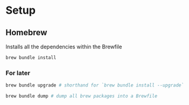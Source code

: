 # Setup

## Homebrew

Installs all the dependencies within the Brewfile

```sh
brew bundle install
```

### For later

```sh
brew bundle upgrade # shorthand for `brew bundle install --upgrade`

brew bundle dump # dump all brew packages into a Brewfile
```
